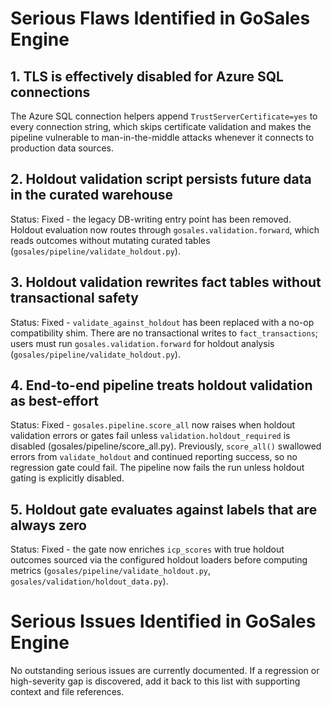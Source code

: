 ﻿# Serious Flaws Identified in GoSales Engine

## 1. TLS is effectively disabled for Azure SQL connections
The Azure SQL connection helpers append `TrustServerCertificate=yes` to every connection string, which skips certificate validation and makes the pipeline vulnerable to man-in-the-middle attacks whenever it connects to production data sources.

## 2. Holdout validation script persists future data in the curated warehouse
Status: Fixed - the legacy DB-writing entry point has been removed. Holdout evaluation now routes through `gosales.validation.forward`, which reads outcomes without mutating curated tables (`gosales/pipeline/validate_holdout.py`).

## 3. Holdout validation rewrites fact tables without transactional safety
Status: Fixed - `validate_against_holdout` has been replaced with a no-op compatibility shim. There are no transactional writes to `fact_transactions`; users must run `gosales.validation.forward` for holdout analysis (`gosales/pipeline/validate_holdout.py`).

## 4. End-to-end pipeline treats holdout validation as best-effort
Status: Fixed - `gosales.pipeline.score_all` now raises when holdout validation errors or gates fail unless `validation.holdout_required` is disabled (gosales/pipeline/score_all.py).
Previously, `score_all()` swallowed errors from `validate_holdout` and continued reporting success, so no regression gate could fail. The pipeline now fails the run unless holdout gating is explicitly disabled.

## 5. Holdout gate evaluates against labels that are always zero
Status: Fixed - the gate now enriches `icp_scores` with true holdout outcomes sourced via the configured holdout loaders before computing metrics (`gosales/pipeline/validate_holdout.py`, `gosales/validation/holdout_data.py`).

# Serious Issues Identified in GoSales Engine

No outstanding serious issues are currently documented. If a regression or high-severity gap is discovered, add it back to this list with supporting context and file references.
